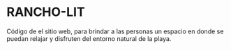 # RANCHO-LIT
Código de el sitio web, para brindar a las personas un espacio en donde se puedan relajar y disfruten del entorno natural de la playa. 

